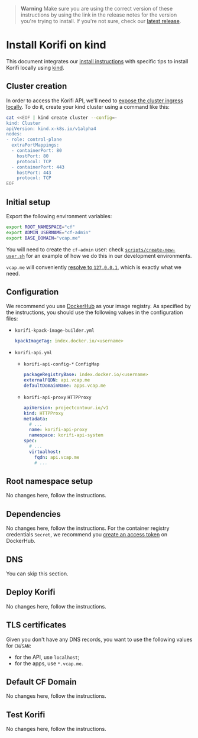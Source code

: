 > **Warning**
> Make sure you are using the correct version of these instructions by using the link in the release notes for the version you're trying to install. If you're not sure, check our [latest release](https://github.com/cloudfoundry/korifi/releases/latest).

# Install Korifi on kind

This document integrates our [install instructions](./INSTALL.md) with specific tips to install Korifi locally using [kind](https://kind.sigs.k8s.io/).

## Cluster creation

In order to access the Korifi API, we'll need to [expose the cluster ingress locally](https://kind.sigs.k8s.io/docs/user/ingress/). To do it, create your kind cluster using a command like this:

```sh
cat <<EOF | kind create cluster --config=-
kind: Cluster
apiVersion: kind.x-k8s.io/v1alpha4
nodes:
- role: control-plane
  extraPortMappings:
  - containerPort: 80
    hostPort: 80
    protocol: TCP
  - containerPort: 443
    hostPort: 443
    protocol: TCP
EOF
```

## Initial setup

Export the following environment variables:

```sh
export ROOT_NAMESPACE="cf"
export ADMIN_USERNAME="cf-admin"
export BASE_DOMAIN="vcap.me"
```

You will need to create the `cf-admin` user: check [`scripts/create-new-user.sh`](./scripts/create-new-user.sh) for an example of how we do this in our development environments.

`vcap.me` will conveniently [resolve to `127.0.0.1`](https://www.nslookup.io/domains/vcap.me/dns-records), which is exactly what we need.

## Configuration

We recommend you use [DockerHub](https://hub.docker.com/) as your image registry. As specified by the instructions, you should use the following values in the configuration files:

- `korifi-kpack-image-builder.yml`

  ```yaml
  kpackImageTag: index.docker.io/<username>
  ```

- `korifi-api.yml`

  - `korifi-api-config-*` `ConfigMap`

    ```yaml
    packageRegistryBase: index.docker.io/<username>
    externalFQDN: api.vcap.me
    defaultDomainName: apps.vcap.me
    ```

  - `korifi-api-proxy` `HTTPProxy`

    ```yaml
    apiVersion: projectcontour.io/v1
    kind: HTTPProxy
    metadata:
      # ...
      name: korifi-api-proxy
      namespace: korifi-api-system
    spec:
      # ...
      virtualhost:
        fqdn: api.vcap.me
        # ...
    ```

## Root namespace setup

No changes here, follow the instructions.

## Dependencies

No changes here, follow the instructions. For the container registry credentials `Secret`, we recommend you [create an access token](https://hub.docker.com/settings/security?generateToken=true) on DockerHub.

## DNS

You can skip this section.

## Deploy Korifi

No changes here, follow the instructions.

## TLS certificates

Given you don't have any DNS records, you want to use the following values for `CN`/`SAN`:

- for the API, use `localhost`;
- for the apps, use `*.vcap.me`.

## Default CF Domain

No changes here, follow the instructions.

## Test Korifi

No changes here, follow the instructions.

